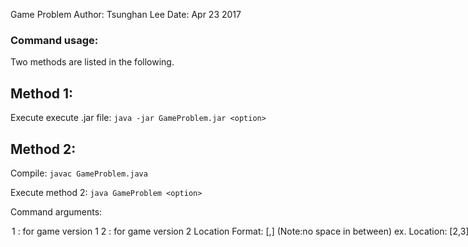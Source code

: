 
Game Problem
Author: Tsunghan Lee
Date: Apr 23 2017

### Command usage:
Two methods are listed in the following.

## Method 1:
Execute  execute .jar file:
  `java -jar GameProblem.jar <option>`

## Method 2:
Compile:
  `javac GameProblem.java`

Execute method 2:
  `java GameProblem <option>`

Command arguments:
<option>  1 : for game version 1
          2 : for game version 2

Location Format: [<x>,<y>] (Note:no space in between)
  ex. Location: [2,3]

Direction faced Format: (Note: either <N> or <S> or <E> or <W>)
  ex. Direction faced: N

Actions Format: <M>,<L>,<R> (Note:no space in between):
  ex. Actions: M,M,M,L,M,R,R,R

Maximum actions allowed Format: (Note: Integer only)
  ex. Maximum actions allowed: 4


### Design
Utilized Object-oriented design to achieve the goal of easy maintaining and
developing new features. Five classes are included, and each class has its
own tester to make sure that they perform correctly. When encountered Invalid
input, such as illegal location, exceptions are handled. Class are listed in
the following.

* Coordinate:
Store coordinate information (x,y) and corresponding operations,
i.e. move one step toward each direction.

* Agent:
Store an agent's information (current coordinates) and actions,
i.e. turn left, turn right, move one step forward.

* Game:
Basic game information data, involving an agent, and methods to
set initial condition, including location and direction faced.

* Game1:
Extending Game class and add action-taking sequence method to form
the version 1 game.

* Game2:
Extending Game class and add new feature to perform path searching in order
to become version 2 game.


### Algorithm
In the game version 2, path searching is implemented in the sense of
backtracking algorithm, which is similar to DFS with some modification.
In each step, it checks whether the agent satisfies the target direction and
target location. If it reaches the target, then add the path into the
solution ArrayList. If not and doesn't reach the maximum actions allowed, it
recursively do the searching. In the last case, the agent doesn't satisfy
the targeting condition but reaches the maximum actions allowed, it remove
the last step in the path, and return.
